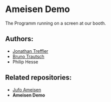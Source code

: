 # Ameisen Demo

The Programm running on a screen at our booth.

## Authors:
- [Jonathan Treffler](https://github.com/TessyPowder)
- [Bruno Trautsch](https://github.com/alwus)
- Philip Hesse

## Related repositories:
- [Jufo Ameisen](https://github.com/jufo-ameisen-2019/Jufo-Ameisen-2019)
- __Ameisen Demo__
